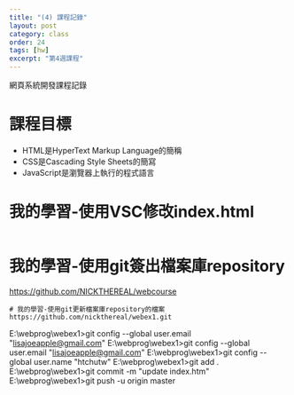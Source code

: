 ```yaml
---
title: "(4) 課程記錄"
layout: post
category: class
order: 24
tags: [hw]
excerpt: "第4週課程"
---
```

網頁系統開發課程記錄


# 課程目標
- HTML是HyperText Markup Language的簡稱
- CSS是Cascading Style Sheets的簡寫
- JavaScript是瀏覽器上執行的程式語言

# 我的學習-使用VSC修改index.html
```

```
# 我的學習-使用git簽出檔案庫repository
https://github.com/NICKTHEREAL/webcourse

```
# 我的學習-使用git更新檔案庫repository的檔案
https://github.com/nickthereal/webex1.git
```
E:\webprog\webex1>git config --global user.email "lisajoeapple@gmail.com"
E:\webprog\webex1>git config --global user.email "lisajoeapple@gmail.com"
E:\webprog\webex1>git config --global user.name "htchutw"
E:\webprog\webex1>git add .
E:\webprog\webex1>git commit -m "update index.htm"
E:\webprog\webex1>git push -u origin master
```







